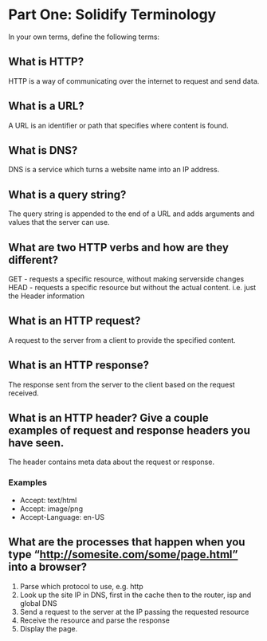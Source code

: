 # Part One: Solidify Terminology
In your own terms, define the following terms:

## What is HTTP?
HTTP is a way of communicating over the internet to request and send data.

## What is a URL?
A URL is an identifier or path that specifies where content is found.

## What is DNS?
DNS is a service which turns a website name into an IP address.

## What is a query string?
The query string is appended to the end of a URL and adds arguments and values that the server can use.

## What are two HTTP verbs and how are they different?
GET - requests a specific resource, without making serverside changes
HEAD - requests a specific resource but without the actual content. i.e. just the Header information

## What is an HTTP request?
A request to the server from a client to provide the specified content.

## What is an HTTP response?
The response sent from the server to the client based on the request received.

## What is an HTTP header? Give a couple examples of request and response headers you have seen.
The header contains meta data about the request or response.

### Examples
* Accept: text/html
* Accept: image/png
* Accept-Language: en-US

## What are the processes that happen when you type “http://somesite.com/some/page.html” into a browser?
1. Parse which protocol to use, e.g. http
2. Look up the site IP in DNS, first in the cache then to the router, isp and global DNS
3. Send a request to the server at the IP passing the requested resource
4. Receive the resource and parse the response
5. Display the page.
